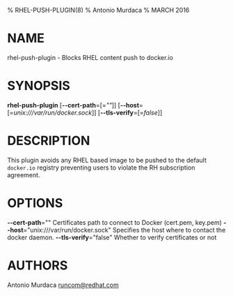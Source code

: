 % RHEL-PUSH-PLUGIN(8)
% Antonio Murdaca
% MARCH 2016
# NAME
rhel-push-plugin - Blocks RHEL content push to docker.io

# SYNOPSIS
**rhel-push-plugin**
[**--cert-path**=[=*""*]]
[**--host**=[=*unix:///var/run/docker.sock*]]
[**--tls-verify**=[=*false*]]

# DESCRIPTION

This plugin avoids any RHEL based image to be pushed to the default `docker.io` registry preventing
users to violate the RH subscription agreement.

# OPTIONS

**--cert-path**=""
  Certificates path to connect to Docker (cert.pem, key.pem)
**--host**="unix:///var/run/docker.sock"
  Specifies the host where to contact the docker daemon.
**--tls-verify**="false"
  Whether to verify certificates or not

# AUTHORS
Antonio Murdaca <runcom@redhat.com>
